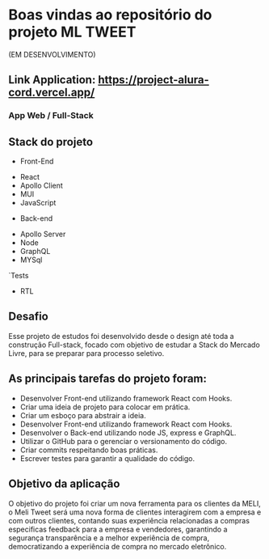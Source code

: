 # Boas vindas ao repositório do projeto ML TWEET 
(EM DESENVOLVIMENTO)


## Link Application: https://project-alura-cord.vercel.app/

### App Web / Full-Stack

## Stack do projeto

- Front-End
* React 
* Apollo Client
* MUI
* JavaScript

- Back-end
* Apollo Server
* Node
* GraphQL
* MYSql

`Tests
* RTL

## Desafio

Esse projeto de estudos foi desenvolvido desde o design até toda a construção Full-stack, 
focado com objetivo de estudar a Stack do Mercado Livre, para se preparar para processo seletivo. 


## As principais tarefas do projeto foram:

* Desenvolver Front-end utilizando framework React com Hooks.
* Criar uma ideia de projeto para colocar em prática.
* Criar um esboço para abstrair a ideia.
* Desenvolver Front-end utilizando framework React com Hooks.
* Desenvolver o Back-end utilizando node JS, express e GraphQL.
* Utilizar o GitHub para o gerenciar o versionamento do código.
* Criar commits respeitando boas práticas. 
* Escrever testes para garantir a qualidade do código.


## Objetivo da aplicação

O objetivo do projeto foi criar um nova ferramenta para os clientes da MELI, o Meli Tweet será uma nova forma de clientes interagirem com a empresa e com outros clientes, contando suas experiência relacionadas a compras especificas feedback para a empresa e vendedores, garantindo a segurança transparência e a melhor experiência de compra, democratizando a experiência de compra no mercado eletrônico.
